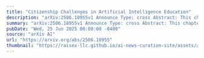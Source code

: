```yaml
---
title: "Citizenship Challenges in Artificial Intelligence Education"
description: "arXiv:2506.18955v1 Announce Type: cross Abstract: This chapter addresses the citizenship challenges related to AI in education, particularly concerning students, teachers, and other educational stakeholders in the context of AI integration. We first explore how to foster AI awareness and education, along with various strategies to promote a socio-critical approach to AI training, aiming to identify relevant and ethical uses to prioritise. In the second part, we discuss critical thinking and computational thinking skills that can be mobilised within certain AI-supported educational activities, depending on the degree of creative and transformative engagement those activities require."
summary: "arXiv:2506.18955v1 Announce Type: cross Abstract: This chapter addresses the citizenship challenges related to AI in education, particularly concerning students, teachers, and other educational stakeholders in the context of AI integration. We first explore how to foster AI awareness and education, along with various strategies to promote a socio-critical approach to AI training, aiming to identify relevant and ethical uses to prioritise. In the second part, we discuss critical thinking and computational thinking skills that can be mobilised within certain AI-supported educational activities, depending on the degree of creative and transformative engagement those activities require."
pubDate: "Wed, 25 Jun 2025 00:00:00 -0400"
source: "arXiv AI"
url: "https://arxiv.org/abs/2506.18955"
thumbnail: "https://raisex-llc.github.io/ai-news-curation-site/assets/arxiv.png"
---
```


